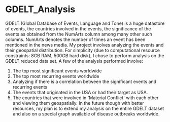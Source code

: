 # GDELT_Analysis

GDELT (Global Database of Events, Language and Tone) is a huge datastore of events, the countries involved in the events, the significance of the events as obtained from the NumArts column among many other such columns. NumArts denotes the number of times an event has been mentioned in the news media. My project involves analyzing the events and their geospatial distribution. For simplicity (due to computational resource constraints: 8GB RAM, 500GB hard disk), I chose to perform analysis on the GDELT reduced data set. A few of the analysis performed involve:
1. The top most significant events worldwide
2. The top most recurring events worldwide
3. Analyzing if there is a correlation between the significant events and recurring events
4. The events that originated in the USA or had their target as USA.
5. The countries that were involved in 'Material Conflict' with each other and viewing them geospatially.
In the future though with better resources, my plan is to extend my analysis on the entire GDELT dataset and also on a special graph available of disease outbreaks worldwide.
